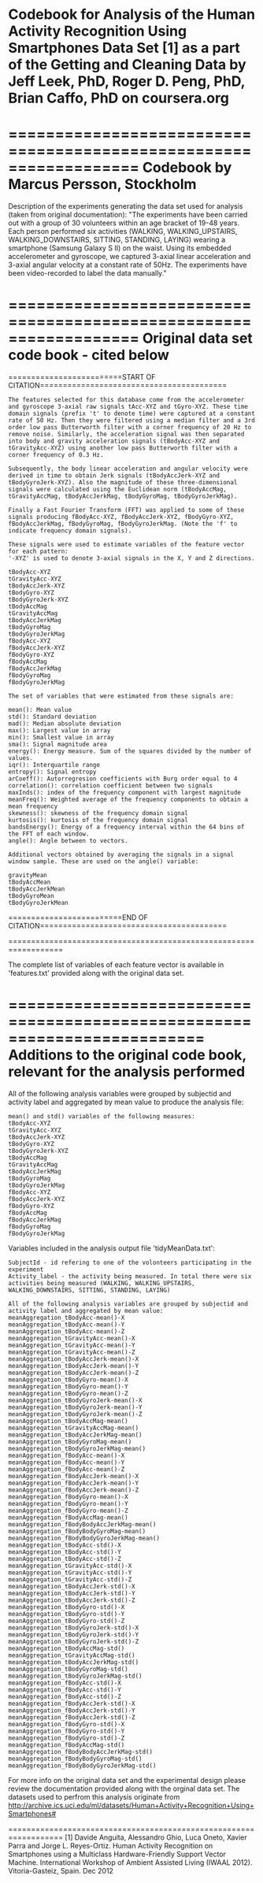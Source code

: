 
# Codebook for Analysis of the Human Activity Recognition Using Smartphones Data Set [1] as a part of the Getting and Cleaning Data by Jeff Leek, PhD, Roger D. Peng, PhD, Brian Caffo, PhD on coursera.org

==================================================================
Codebook by Marcus Persson, Stockholm
==================================================================

Description of the experiments generating the data set used for analysis (taken from original documentation):
"The experiments have been carried out with a group of 30 volunteers within an age bracket of 19-48 years. Each person performed six activities (WALKING, WALKING_UPSTAIRS, WALKING_DOWNSTAIRS, SITTING, STANDING, LAYING) wearing a smartphone (Samsung Galaxy S II) on the waist. Using its embedded accelerometer and gyroscope, we captured 3-axial linear acceleration and 3-axial angular velocity at a constant rate of 50Hz. The experiments have been video-recorded to label the data manually." 

==================================================================
Original data set code book - cited below
==================================================================

=========================START OF CITATION=========================================

	The features selected for this database come from the accelerometer and gyroscope 3-axial raw signals tAcc-XYZ and tGyro-XYZ. These time domain signals (prefix 't' to denote time) were captured at a constant rate of 50 Hz. Then they were filtered using a median filter and a 3rd order low pass Butterworth filter with a corner frequency of 20 Hz to remove noise. Similarly, the acceleration signal was then separated into body and gravity acceleration signals (tBodyAcc-XYZ and tGravityAcc-XYZ) using another low pass Butterworth filter with a corner frequency of 0.3 Hz. 

	Subsequently, the body linear acceleration and angular velocity were derived in time to obtain Jerk signals (tBodyAccJerk-XYZ and tBodyGyroJerk-XYZ). Also the magnitude of these three-dimensional signals were calculated using the Euclidean norm (tBodyAccMag, tGravityAccMag, tBodyAccJerkMag, tBodyGyroMag, tBodyGyroJerkMag). 

	Finally a Fast Fourier Transform (FFT) was applied to some of these signals producing fBodyAcc-XYZ, fBodyAccJerk-XYZ, fBodyGyro-XYZ, fBodyAccJerkMag, fBodyGyroMag, fBodyGyroJerkMag. (Note the 'f' to indicate frequency domain signals). 

	These signals were used to estimate variables of the feature vector for each pattern:  
	'-XYZ' is used to denote 3-axial signals in the X, Y and Z directions.

	tBodyAcc-XYZ
	tGravityAcc-XYZ
	tBodyAccJerk-XYZ
	tBodyGyro-XYZ
	tBodyGyroJerk-XYZ
	tBodyAccMag
	tGravityAccMag
	tBodyAccJerkMag
	tBodyGyroMag
	tBodyGyroJerkMag
	fBodyAcc-XYZ
	fBodyAccJerk-XYZ
	fBodyGyro-XYZ
	fBodyAccMag
	fBodyAccJerkMag
	fBodyGyroMag
	fBodyGyroJerkMag

	The set of variables that were estimated from these signals are: 

	mean(): Mean value
	std(): Standard deviation
	mad(): Median absolute deviation 
	max(): Largest value in array
	min(): Smallest value in array
	sma(): Signal magnitude area
	energy(): Energy measure. Sum of the squares divided by the number of values. 
	iqr(): Interquartile range 
	entropy(): Signal entropy
	arCoeff(): Autorregresion coefficients with Burg order equal to 4
	correlation(): correlation coefficient between two signals
	maxInds(): index of the frequency component with largest magnitude
	meanFreq(): Weighted average of the frequency components to obtain a mean frequency
	skewness(): skewness of the frequency domain signal 
	kurtosis(): kurtosis of the frequency domain signal 
	bandsEnergy(): Energy of a frequency interval within the 64 bins of the FFT of each window.
	angle(): Angle between to vectors.

	Additional vectors obtained by averaging the signals in a signal window sample. These are used on the angle() variable:

	gravityMean
	tBodyAccMean
	tBodyAccJerkMean
	tBodyGyroMean
	tBodyGyroJerkMean

=========================END OF CITATION=========================================

==================================================================

The complete list of variables of each feature vector is available in 'features.txt' provided along with the original data set.

=========================================================================
Additions to the original code book, relevant for the analysis performed
=========================================================================

All of the following analysis variables were grouped by subjectid and activity label and aggregated by mean value to produce the analysis file:

	
	mean() and std() variables of the following measures:
	tBodyAcc-XYZ
	tGravityAcc-XYZ
	tBodyAccJerk-XYZ
	tBodyGyro-XYZ
	tBodyGyroJerk-XYZ
	tBodyAccMag
	tGravityAccMag
	tBodyAccJerkMag
	tBodyGyroMag
	tBodyGyroJerkMag
	fBodyAcc-XYZ
	fBodyAccJerk-XYZ
	fBodyGyro-XYZ
	fBodyAccMag
	fBodyAccJerkMag
	fBodyGyroMag
	fBodyGyroJerkMag


Variables included in the analysis output file 'tidyMeanData.txt':

	SubjectId - id refering to one of the volonteers participating in the experiment
	Activity_label - the activity being measured. In total there were six activities being measured (WALKING, WALKING_UPSTAIRS, WALKING_DOWNSTAIRS, SITTING, STANDING, LAYING)

	All of the following analysis variables are grouped by subjectid and activity label and aggregated by mean value:
	meanAggregation_tBodyAcc-mean()-X
	meanAggregation_tBodyAcc-mean()-Y
	meanAggregation_tBodyAcc-mean()-Z
	meanAggregation_tGravityAcc-mean()-X
	meanAggregation_tGravityAcc-mean()-Y
	meanAggregation_tGravityAcc-mean()-Z
	meanAggregation_tBodyAccJerk-mean()-X
	meanAggregation_tBodyAccJerk-mean()-Y
	meanAggregation_tBodyAccJerk-mean()-Z
	meanAggregation_tBodyGyro-mean()-X
	meanAggregation_tBodyGyro-mean()-Y
	meanAggregation_tBodyGyro-mean()-Z
	meanAggregation_tBodyGyroJerk-mean()-X
	meanAggregation_tBodyGyroJerk-mean()-Y
	meanAggregation_tBodyGyroJerk-mean()-Z
	meanAggregation_tBodyAccMag-mean()
	meanAggregation_tGravityAccMag-mean()
	meanAggregation_tBodyAccJerkMag-mean()
	meanAggregation_tBodyGyroMag-mean()
	meanAggregation_tBodyGyroJerkMag-mean()
	meanAggregation_fBodyAcc-mean()-X
	meanAggregation_fBodyAcc-mean()-Y
	meanAggregation_fBodyAcc-mean()-Z
	meanAggregation_fBodyAccJerk-mean()-X
	meanAggregation_fBodyAccJerk-mean()-Y
	meanAggregation_fBodyAccJerk-mean()-Z
	meanAggregation_fBodyGyro-mean()-X
	meanAggregation_fBodyGyro-mean()-Y
	meanAggregation_fBodyGyro-mean()-Z
	meanAggregation_fBodyAccMag-mean()
	meanAggregation_fBodyBodyAccJerkMag-mean()
	meanAggregation_fBodyBodyGyroMag-mean()
	meanAggregation_fBodyBodyGyroJerkMag-mean()
	meanAggregation_tBodyAcc-std()-X
	meanAggregation_tBodyAcc-std()-Y
	meanAggregation_tBodyAcc-std()-Z
	meanAggregation_tGravityAcc-std()-X
	meanAggregation_tGravityAcc-std()-Y
	meanAggregation_tGravityAcc-std()-Z
	meanAggregation_tBodyAccJerk-std()-X
	meanAggregation_tBodyAccJerk-std()-Y
	meanAggregation_tBodyAccJerk-std()-Z
	meanAggregation_tBodyGyro-std()-X
	meanAggregation_tBodyGyro-std()-Y
	meanAggregation_tBodyGyro-std()-Z
	meanAggregation_tBodyGyroJerk-std()-X
	meanAggregation_tBodyGyroJerk-std()-Y
	meanAggregation_tBodyGyroJerk-std()-Z
	meanAggregation_tBodyAccMag-std()
	meanAggregation_tGravityAccMag-std()
	meanAggregation_tBodyAccJerkMag-std()
	meanAggregation_tBodyGyroMag-std()
	meanAggregation_tBodyGyroJerkMag-std()
	meanAggregation_fBodyAcc-std()-X
	meanAggregation_fBodyAcc-std()-Y
	meanAggregation_fBodyAcc-std()-Z
	meanAggregation_fBodyAccJerk-std()-X
	meanAggregation_fBodyAccJerk-std()-Y
	meanAggregation_fBodyAccJerk-std()-Z
	meanAggregation_fBodyGyro-std()-X
	meanAggregation_fBodyGyro-std()-Y
	meanAggregation_fBodyGyro-std()-Z
	meanAggregation_fBodyAccMag-std()
	meanAggregation_fBodyBodyAccJerkMag-std()
	meanAggregation_fBodyBodyGyroMag-std()
	meanAggregation_fBodyBodyGyroJerkMag-std()

For more info on the original data set and the experimental design please review the documentation provided along with the orginal data set. The datasets used to perfrom this analysis originate from http://archive.ics.uci.edu/ml/datasets/Human+Activity+Recognition+Using+Smartphones#

==================================================================
[1] Davide Anguita, Alessandro Ghio, Luca Oneto, Xavier Parra and Jorge L. Reyes-Ortiz. Human Activity Recognition on Smartphones using a Multiclass Hardware-Friendly Support Vector Machine. International Workshop of Ambient Assisted Living (IWAAL 2012). Vitoria-Gasteiz, Spain. Dec 2012





